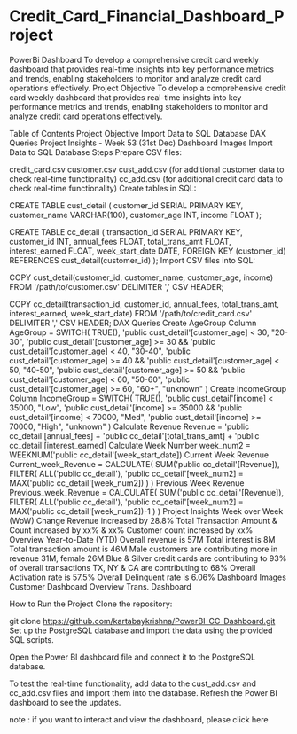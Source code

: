 # Credit_Card_Financial_Dashboard_Project
PowerBi Dashboard
To develop a comprehensive credit card weekly dashboard that provides real-time insights into key performance metrics and trends, enabling stakeholders to monitor and analyze credit card operations effectively.
Project Objective
To develop a comprehensive credit card weekly dashboard that provides real-time insights into key performance metrics and trends, enabling stakeholders to monitor and analyze credit card operations effectively.

Table of Contents
Project Objective
Import Data to SQL Database
DAX Queries
Project Insights - Week 53 (31st Dec)
Dashboard Images
Import Data to SQL Database
Steps
Prepare CSV files:

credit_card.csv
customer.csv
cust_add.csv (for additional customer data to check real-time functionality)
cc_add.csv (for additional credit card data to check real-time functionality)
Create tables in SQL:

CREATE TABLE cust_detail (
    customer_id SERIAL PRIMARY KEY,
    customer_name VARCHAR(100),
    customer_age INT,
    income FLOAT
);

CREATE TABLE cc_detail (
    transaction_id SERIAL PRIMARY KEY,
    customer_id INT,
    annual_fees FLOAT,
    total_trans_amt FLOAT,
    interest_earned FLOAT,
    week_start_date DATE,
    FOREIGN KEY (customer_id) REFERENCES cust_detail(customer_id)
);
Import CSV files into SQL:

COPY cust_detail(customer_id, customer_name, customer_age, income)
FROM '/path/to/customer.csv' DELIMITER ',' CSV HEADER;

COPY cc_detail(transaction_id, customer_id, annual_fees, total_trans_amt, interest_earned, week_start_date)
FROM '/path/to/credit_card.csv' DELIMITER ',' CSV HEADER;
DAX Queries
Create AgeGroup Column
AgeGroup = SWITCH(
    TRUE(),
    'public cust_detail'[customer_age] < 30, "20-30",
    'public cust_detail'[customer_age] >= 30 && 'public cust_detail'[customer_age] < 40, "30-40",
    'public cust_detail'[customer_age] >= 40 && 'public cust_detail'[customer_age] < 50, "40-50",
    'public cust_detail'[customer_age] >= 50 && 'public cust_detail'[customer_age] < 60, "50-60",
    'public cust_detail'[customer_age] >= 60, "60+",
    "unknown"
)
Create IncomeGroup Column
IncomeGroup = SWITCH(
    TRUE(), 
    'public cust_detail'[income] < 35000, "Low",
    'public cust_detail'[income] >= 35000 && 'public cust_detail'[income] < 70000, "Med",
    'public cust_detail'[income] >= 70000, "High",
    "unknown"
)
Calculate Revenue
Revenue = 'public cc_detail'[annual_fees] + 'public cc_detail'[total_trans_amt] + 'public cc_detail'[interest_earned]
Calculate Week Number
week_num2 = WEEKNUM('public cc_detail'[week_start_date])
Current Week Revenue
Current_week_Revenue = CALCULATE(
    SUM('public cc_detail'[Revenue]),
    FILTER(
        ALL('public cc_detail'),
        'public cc_detail'[week_num2] = MAX('public cc_detail'[week_num2])
    )
)
Previous Week Revenue
Previous_week_Revenue = CALCULATE(
    SUM('public cc_detail'[Revenue]),
    FILTER(
        ALL('public cc_detail'),
        'public cc_detail'[week_num2] = MAX('public cc_detail'[week_num2])-1
    )
)
Project Insights
Week over Week (WoW) Change
Revenue increased by 28.8%
Total Transaction Amount & Count increased by xx% & xx%
Customer count increased by xx%
Overview Year-to-Date (YTD)
Overall revenue is 57M
Total interest is 8M
Total transaction amount is 46M
Male customers are contributing more in revenue 31M, female 26M
Blue & Silver credit cards are contributing to 93% of overall transactions
TX, NY & CA are contributing to 68%
Overall Activation rate is 57.5%
Overall Delinquent rate is 6.06%
Dashboard Images
Customer Dashboard Overview Trans. Dashboard

How to Run the Project
Clone the repository:

git clone https://github.com/kartabaykrishna/PowerBI-CC-Dashboard.git
Set up the PostgreSQL database and import the data using the provided SQL scripts.

Open the Power BI dashboard file and connect it to the PostgreSQL database.

To test the real-time functionality, add data to the cust_add.csv and cc_add.csv files and import them into the database. Refresh the Power BI dashboard to see the updates.

note : if you want to interact and view the dashboard, please click here

